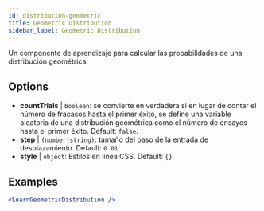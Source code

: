 ```yaml
---
id: distribution-geometric
title: Geometric Distribution
sidebar_label: Geometric Distribution
---
```


Un componente de aprendizaje para calcular las probabilidades de una distribución geométrica.

## Options

* __countTrials__ | `boolean`: se convierte en verdadera si en lugar de contar el número de fracasos hasta el primer éxito, se define una variable aleatoria de una distribución geométrica como el número de ensayos hasta el primer éxito. Default: `false`.
* __step__ | `(number|string)`: tamaño del paso de la entrada de desplazamiento. Default: `0.01`.
* __style__ | `object`: Estilos en línea CSS. Default: `{}`.


## Examples

```jsx live
<LearnGeometricDistribution />
```

